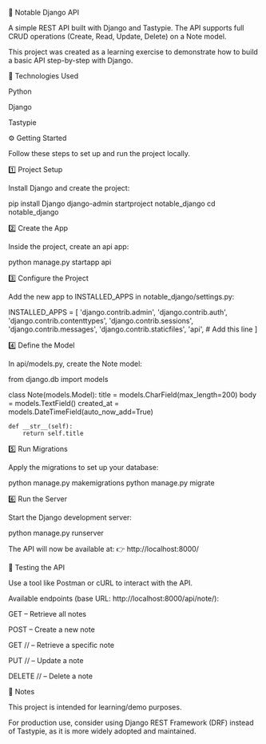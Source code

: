 📝 Notable Django API

A simple REST API built with Django and Tastypie.
The API supports full CRUD operations (Create, Read, Update, Delete) on a Note model.

This project was created as a learning exercise to demonstrate how to build a basic API step-by-step with Django.

🚀 Technologies Used

Python

Django

Tastypie

⚙️ Getting Started

Follow these steps to set up and run the project locally.

1️⃣ Project Setup

Install Django and create the project:

pip install Django
django-admin startproject notable_django
cd notable_django

2️⃣ Create the App

Inside the project, create an api app:

python manage.py startapp api

3️⃣ Configure the Project

Add the new app to INSTALLED_APPS in notable_django/settings.py:

INSTALLED_APPS = [
    'django.contrib.admin',
    'django.contrib.auth',
    'django.contrib.contenttypes',
    'django.contrib.sessions',
    'django.contrib.messages',
    'django.contrib.staticfiles',
    'api',  # Add this line
]

4️⃣ Define the Model

In api/models.py, create the Note model:

from django.db import models

class Note(models.Model):
    title = models.CharField(max_length=200)
    body = models.TextField()
    created_at = models.DateTimeField(auto_now_add=True)

    def __str__(self):
        return self.title

5️⃣ Run Migrations

Apply the migrations to set up your database:

python manage.py makemigrations
python manage.py migrate

6️⃣ Run the Server

Start the Django development server:

python manage.py runserver


The API will now be available at:
👉 http://localhost:8000/

📡 Testing the API

Use a tool like Postman or cURL to interact with the API.

Available endpoints (base URL: http://localhost:8000/api/note/):

GET – Retrieve all notes

POST – Create a new note

GET /<id>/ – Retrieve a specific note

PUT /<id>/ – Update a note

DELETE /<id>/ – Delete a note

📌 Notes

This project is intended for learning/demo purposes.

For production use, consider using Django REST Framework (DRF) instead of Tastypie, as it is more widely adopted and maintained.

